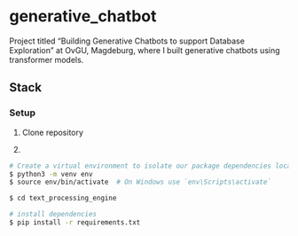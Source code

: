 # generative_chatbot
Project titled “Building Generative Chatbots to support Database Exploration” at OvGU, Magdeburg, where I built generative chatbots using transformer models.

## Stack

### Setup

1. Clone repository

2.

```bash
# Create a virtual environment to isolate our package dependencies locally
$ python3 -m venv env
$ source env/bin/activate  # On Windows use `env\Scripts\activate`

$ cd text_processing_engine

# install dependencies
$ pip install -r requirements.txt
